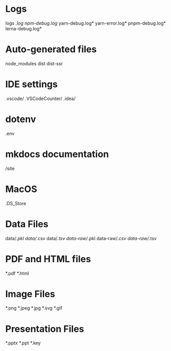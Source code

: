 # Logs
logs
*.log
npm-debug.log*
yarn-debug.log*
yarn-error.log*
pnpm-debug.log*
lerna-debug.log*

# Auto-generated files
node_modules
dist
dist-ssr

# IDE settings
.vscode/
.VSCodeCounter/
.idea/

# dotenv
.env

# mkdocs documentation
/site

# MacOS
.DS_Store

# Data Files
data/*.pkl
data/*.csv
data/*.tsv
data-raw/*.pkl
data-raw/*.csv
data-raw/*.tsv

# PDF and HTML files
*.pdf
*.html

# Image Files
*.png
*.jpeg
*.jpg
*.svg
*.gif

# Presentation Files
*.pptx
*.ppt
*.key